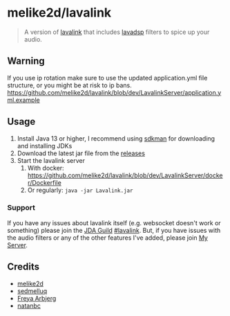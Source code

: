 # melike2d/lavalink

> A version of [lavalink](https://github.com/freyacodes/lavalink) that includes
> [lavadsp](https://github.com/natanbc/lavadsp) filters to spice up your audio.

## Warning

If you use ip rotation make sure to use the updated application.yml file
structure, or you might be at risk to ip bans.
<https://github.com/melike2d/lavalink/blob/dev/LavalinkServer/application.yml.example>

## Usage

1. Install Java 13 or higher, I recommend using [sdkman](https://sdkman.io) for
   downloading and installing JDKs
2. Download the latest jar file from the
   [releases](https://github.com/melike2d/lavalink/releases)
3. Start the lavalink server
   1. With docker:
      <https://github.com/melike2d/lavalink/blob/dev/LavalinkServer/docker/Dockerfile>
   2. Or regularly: `java -jar Lavalink.jar`

### Support

If you have any issues about lavalink itself (e.g. websocket doesn't work or
something) please join the [JDA Guild](https://discord.gg/jtAWrzU)
[#lavalink](https://canary.discordapp.com/channels/125227483518861312/418817098278764544).
But, if you have issues with the audio filters or any of the other features I've
added, please join [My Server](https://discord.gg/JrHfSmb).

## Credits

- [melike2d](https://github.com/melike2d)
- [sedmelluq](https://github.com/sedmelluq)
- [Freya Arbjerg](https://github.com/freyacodes)
- [natanbc](https://github.com/natanbc)
